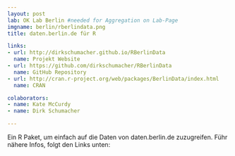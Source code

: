 ```yaml
---
layout: post
lab: OK Lab Berlin #needed for Aggregation on Lab-Page
imgname: berlin/rberlindata.png
title: daten.berlin.de für R

links:
- url: http://dirkschumacher.github.io/RBerlinData
  name: Projekt Website
- url: https://github.com/dirkschumacher/RBerlinData
  name: GitHub Repository
- url: http://cran.r-project.org/web/packages/BerlinData/index.html
  name: CRAN

colaborators:
- name: Kate McCurdy
- name: Dirk Schumacher

---
```


Ein R Paket, um einfach auf die Daten von daten.berlin.de
zuzugreifen. Führ nähere Infos, folgt den Links unten:

